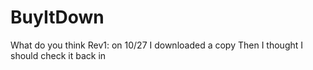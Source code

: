 # BuyItDown
What do you think
Rev1: on 10/27 I downloaded a copy
Then I thought I should check it back in
